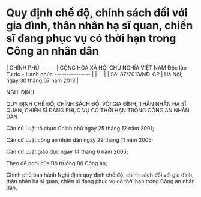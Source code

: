 # Quy định chế độ, chính sách đối với gia đình, thân nhân hạ sĩ quan, chiến sĩ đang phục vụ có thời hạn trong Công an nhân dân

| CHÍNH PHỦ ------ | CỘNG HÒA XÃ HỘI CHỦ NGHĨA VIỆT NAM Độc lập - Tự do - Hạnh phúc --------------- |
|---|
| Số: 87/2013/NĐ-CP | Hà Nội, ngày 30 tháng 07 năm 2013 |

NGHỊ ĐỊNH

QUY ĐỊNH CHẾ ĐỘ, CHÍNH SÁCH ĐỐI VỚI GIA ĐÌNH, THÂN NHÂN HẠ SĨ QUAN, CHIẾN SĨ ĐANG PHỤC VỤ CÓ THỜI HẠN TRONG CÔNG AN NHÂN DÂN

Căn cứ Luật tổ chức Chính phủ ngày 25 tháng 12 năm 2001;

Căn cứ Luật công an nhân dân ngày 29 tháng 11 năm 2005;

Căn cứ Luật giáo dục ngày 14 tháng 6 năm 2005;

Theo đề nghị của Bộ trưởng Bộ Công an;

Chính phủ ban hành Nghị định quy định chế độ, chính sách đối với gia đình, thân nhân hạ sĩ quan, chiến sĩ đang phục vụ có thời hạn trong Công an nhân dân,